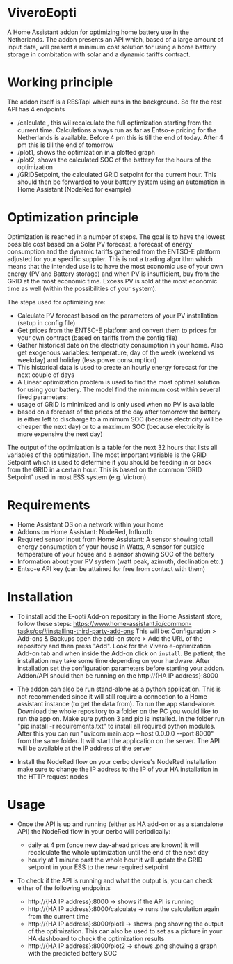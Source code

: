 # ViveroEopti
A Home Assistant addon for optimizing home battery use in the Netherlands. The addon presents an API which, based of a large amount of input data, will present a minimum cost solution for using a home battery storage in combitation with solar and a dynamic tariffs contract. 

# Working principle
The addon itself is a RESTapi which runs in the background. So far the rest API has 4 endpoints

* /calculate , this wil recalculate the full optimization starting from the current time. Calculations always run as far as Entso-e pricing for the Netherlands is available. Before 4 pm this is till the end of today. After 4 pm this is till the end of tomorrow
* /plot1, shows the optimization in a plotted graph
* /plot2, shows the calculated SOC of the battery for the hours of the optimization
* /GRIDSetpoint, the calculated GRID setpoint for the current hour. This should then be forwarded to your battery system using an automation in Home Assistant (NodeRed for example)

# Optimization principle
Optimization is reached in a number of steps. The goal is to have the lowest possible cost based on a Solar PV forecast, a forecast of energy consumption and the dynamic tariffs gathered from the ENTSO-E platform adjusted for your specific supplier. This is not a trading algorithm which means that the intended use is to have the most economic use of your own energy (PV and Battery storage) and when PV is insufficient, buy from the GRID at the most economic time. Excess PV is sold at the most economic time as well (within the possibilities of your system). 

The steps used for optimizing are:

* Calculate PV forecast based on the parameters of your PV installation (setup in config file)
* Get prices from the ENTSO-E platform and convert them to prices for your own contract (based on tariffs from the config file)
* Gather historical date on the electricity consumption in your home. Also get exogenous variables: temperature, day of the week (weekend vs weekday) and holiday (less power consumption)
* This historical data is used to create an hourly energy forecast for the next couple of days
* A Linear optimization problem is used to find the most optimal solution for using your battery. The model find the minimum cost within several fixed parameters:
* usage of GRID is minimized and is only used when no PV is available
* based on a forecast of the prices of the day after tomorrow the battery is either left to discharge to a minimum SOC (because electricity will be cheaper the next day) or to a maximum SOC (because electricity is more expensive the next day)

The output of the optimization is a table for the next 32 hours that lists all variables of the optimization. The most important variable is the GRID Setpoint which is used to determine if you should be feeding in or back from the GRID in a certain hour. This is based on the common 'GRID Setpoint' used in most ESS system (e.g. Victron).

# Requirements

* Home Assistant OS on a network within your home
* Addons on Home Assistant: NodeRed, Influxdb
* Required sensor input from Home Assistant: A sensor showing totall energy consumption of your house in Watts, A sensor for outside temperature of your house and a sensor showing SOC of the battery
* Information about your PV system (watt peak, azimuth, declination etc.)
* Entso-e API key (can be attained for free from contact with them)

# Installation

* To install add the E-opti Add-on repository in the Home Assistant store, follow these steps: https://www.home-assistant.io/common-tasks/os/#installing-third-party-add-ons
This will be: Configuration > Add-ons & Backups open the add-on store > Add the URL of the repository and then press "Add".
Look for the Vivero e-optimization Add-on tab and when inside the Add-on click on `install`.
Be patient, the installation may take some time depending on your hardware.
After installation set the configuration parameters before starting your addon. Addon/API should then be running on the http://{HA IP address}:8000

* The addon can also be run stand-alone as a python application. This is not recommended since it will still require a connection to a Home assistant instance (to get the data from). To run the app stand-alone. Download the whole repository to a folder on the PC you would like to run the app on. Make sure python 3 and pip is installed. In the folder run "pip install -r requirements.txt" to install all required python modules. After this you can run "uvicorn main:app --host 0.0.0.0 --port 8000" from the same folder. It will start the application on the server. The API will be available at the IP address of the server

* Install the NodeRed flow on your cerbo device's NodeRed installation make sure to change the IP address to the IP of your HA installation in the HTTP request nodes

# Usage

* Once the API is up and running (either as HA add-on or as a standalone API) the NodeRed flow in your cerbo will periodically:
    * daily at 4 pm (once new day-ahead prices are known) it will recalculate the whole uptimization until the end of the next day
    * hourly at 1 minute past the whole hour it will update the GRID setpoint in your ESS to the new required setpoint

* To check if the API is running and what the output is, you can check either of the following endpoints
    * http://{HA IP address}:8000 -> shows if the API is running
    * http://{HA IP address}:8000/calculate -> runs the calculation again from the current time
    * http://{HA IP address}:8000/plot1 -> shows .png showing the output of the optimization. This can also be used to set as a picture in your HA dashboard to check the optimization results
    * http://{HA IP address}:8000/plot2 -> shows .png showing a graph with the predicted battery SOC



